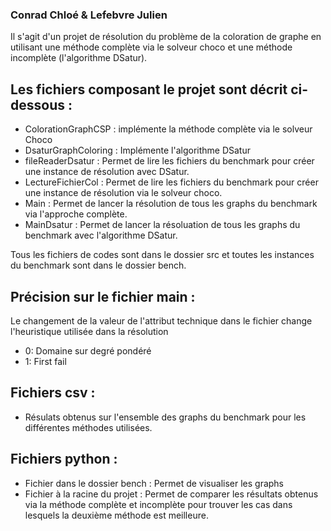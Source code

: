 ### Conrad Chloé & Lefebvre Julien 

Il s'agit d'un projet de résolution du problème de la coloration de graphe en utilisant une méthode complète via le solveur choco et une méthode incomplète (l'algorithme DSatur).

## Les fichiers composant le projet sont décrit ci-dessous :
* ColorationGraphCSP : implémente la méthode complète via le solveur Choco
* DsaturGraphColoring : Implémente l'algorithme DSatur 
* fileReaderDsatur : Permet de lire les fichiers du benchmark pour créer une instance de résolution avec DSatur.
* LectureFichierCol : Permet de lire les fichiers du benchmark pour créer une instance de résolution via le solveur choco.
* Main : Permet de lancer la résolution de tous les graphs du benchmark via l'approche complète.
* MainDsatur : Permet de lancer la résoluation de tous les graphs du benchmark avec l'algorithme DSatur.

Tous les fichiers de codes sont dans le dossier src et toutes les instances du benchmark sont dans le dossier bench.

## Précision sur le fichier main :
Le changement de la valeur de l'attribut technique dans le fichier change l'heuristique utilisée dans la résolution 
* 0: Domaine sur degré pondéré 
* 1: First fail

## Fichiers csv : 
- Résulats obtenus sur l'ensemble des graphs du benchmark pour les différentes méthodes utilisées.

## Fichiers python :
* Fichier dans le dossier bench : Permet de visualiser les graphs
* Fichier à la racine du projet : Permet de comparer les résultats obtenus via la méthode complète et incomplète pour trouver les cas dans lesquels la deuxième méthode est meilleure.
